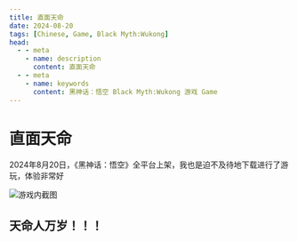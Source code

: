 ```yaml
---
title: 直面天命
date: 2024-08-20
tags: [Chinese, Game, Black Myth:Wukong]
head:
  - - meta
    - name: description
      content: 直面天命
  - - meta
    - name: keywords
      content: 黑神话：悟空 Black Myth:Wukong 游戏 Game
---
```


# 直面天命

2024年8月20日，《黑神话：悟空》全平台上架，我也是迫不及待地下载进行了游玩，体验非常好

![游戏内截图](https://ae01.alicdn.com/kf/A554f1e6634654a8fbd3192690d2d97caW.png)

## 天命人万岁！！！




